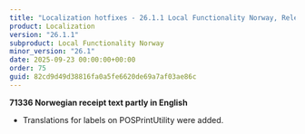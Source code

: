 ```yaml
---
title: "Localization hotfixes - 26.1.1 Local Functionality Norway, Release date September 23, 2025 - Hotfixes"
product: Localization
version: "26.1.1"
subproduct: Local Functionality Norway
minor_version: "26.1"
date: 2025-09-23 00:00:00+00:00
order: 75
guid: 82cd9d49d38816fa0a5fe6620de69a7af03ae86c
---
```


<strong>71336 Norwegian receipt text partly in English</strong>
<ul><li>Translations for labels on POSPrintUtility were added. </li></ul>
